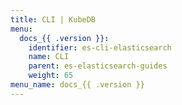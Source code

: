 ```yaml
---
title: CLI | KubeDB
menu:
  docs_{{ .version }}:
    identifier: es-cli-elasticsearch
    name: CLI
    parent: es-elasticsearch-guides
    weight: 65
menu_name: docs_{{ .version }}
---
```

